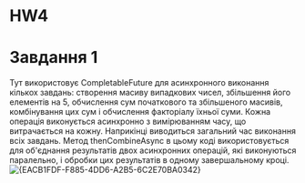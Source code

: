# HW4
# Завдання 1
Тут використовує CompletableFuture для асинхронного виконання кількох завдань: створення масиву випадкових чисел, збільшення його елементів на 5, обчислення сум початкового та збільшеного масивів, комбінування цих сум і обчислення факторіалу їхньої суми. Кожна операція виконується асинхронно з вимірюванням часу, що витрачається на кожну. Наприкінці виводиться загальний час виконання всіх завдань.
Метод thenCombineAsync в цьому коді використовується для об'єднання результатів двох асинхронних операцій, які виконуються паралельно, і обробки цих результатів в одному завершальному кроці.
![{EACB1FDF-F885-4DD6-A2B5-6C2E70BA0342}](https://github.com/user-attachments/assets/2a0d3513-0391-4544-9a31-cd801491ba78)
